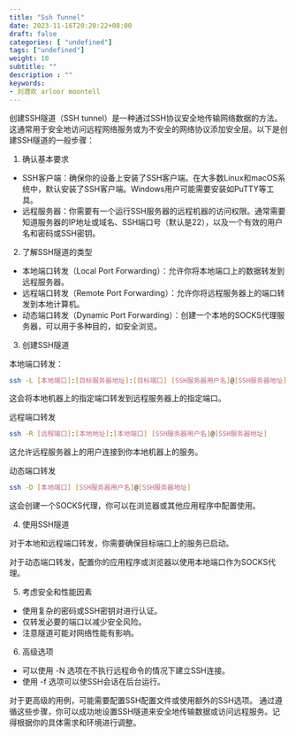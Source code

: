 ```yaml
---
title: "Ssh Tunnel"
date: 2023-11-16T20:20:22+08:00
draft: false
categories: [ "undefined"]
tags: ["undefined"]
weight: 10
subtitle: ""
description : ""
keywords:
- 刘港欢 arloor moontell
---
```


创建SSH隧道（SSH tunnel）是一种通过SSH协议安全地传输网络数据的方法。这通常用于安全地访问远程网络服务或为不安全的网络协议添加安全层。以下是创建SSH隧道的一般步骤：

1. 确认基本要求

- SSH客户端：确保你的设备上安装了SSH客户端。在大多数Linux和macOS系统中，默认安装了SSH客户端。Windows用户可能需要安装如PuTTY等工具。
- 远程服务器：你需要有一个运行SSH服务器的远程机器的访问权限。通常需要知道服务器的IP地址或域名、SSH端口号（默认是22），以及一个有效的用户名和密码或SSH密钥。

2. 了解SSH隧道的类型

- 本地端口转发（Local Port Forwarding）：允许你将本地端口上的数据转发到远程服务器。
- 远程端口转发（Remote Port Forwarding）：允许你将远程服务器上的端口转发到本地计算机。
- 动态端口转发（Dynamic Port Forwarding）：创建一个本地的SOCKS代理服务器，可以用于多种目的，如安全浏览。

3. 创建SSH隧道

本地端口转发：

```bash
ssh -L [本地端口]:[目标服务器地址]:[目标端口] [SSH服务器用户名]@[SSH服务器地址]
```

这会将本地机器上的指定端口转发到远程服务器上的指定端口。

远程端口转发

```bash
ssh -R [远程端口]:[本地地址]:[本地端口] [SSH服务器用户名]@[SSH服务器地址]
```

这允许远程服务器上的用户连接到你本地机器上的服务。

动态端口转发

```bash
ssh -D [本地端口] [SSH服务器用户名]@[SSH服务器地址]
```

这会创建一个SOCKS代理，你可以在浏览器或其他应用程序中配置使用。

4. 使用SSH隧道

对于本地和远程端口转发，你需要确保目标端口上的服务已启动。

对于动态端口转发，配置你的应用程序或浏览器以使用本地端口作为SOCKS代理。

5. 考虑安全和性能因素

- 使用复杂的密码或SSH密钥对进行认证。
- 仅转发必要的端口以减少安全风险。
- 注意隧道可能对网络性能有影响。

6. 高级选项

- 可以使用 -N 选项在不执行远程命令的情况下建立SSH连接。
- 使用 -f 选项可以使SSH会话在后台运行。

对于更高级的用例，可能需要配置SSH配置文件或使用额外的SSH选项。
通过遵循这些步骤，你可以成功地设置SSH隧道来安全地传输数据或访问远程服务。记得根据你的具体需求和环境进行调整。